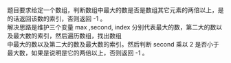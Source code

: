 题目要求给定一个数组，判断数组中最大的数是否是数组其它元素的两倍以上，是的话返回该数的索引，否则返回 -1 。<br>
解决思路是维护三个变量 max ,second, index 分别代表最大的数，第二大的数以及最大数的索引，然后遍历数组，找出数组<br>
中最大的数以及第二大的数及最大数的索引。然后判断 second 乘以 2 是否小于最大数，如果是说明是它的两倍以上，否则返回 -1 。
